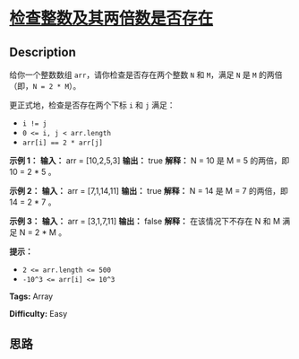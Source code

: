 # [检查整数及其两倍数是否存在][title]

## Description

给你一个整数数组 `arr`，请你检查是否存在两个整数 `N` 和 `M`，满足 `N` 是 `M` 的两倍（即，`N = 2 * M`）。

更正式地，检查是否存在两个下标 `i` 和 `j` 满足：

  * `i != j`
  * `0 <= i, j < arr.length`
  * `arr[i] == 2 * arr[j]`



**示例 1：**
            **输入：** arr = [10,2,5,3]    **输出：** true    **解释：** N = 10 是 M = 5 的两倍，即 10 = 2 * 5 。    

**示例 2：**
            **输入：** arr = [7,1,14,11]    **输出：** true    **解释：** N = 14 是 M = 7 的两倍，即 14 = 2 * 7 。    

**示例 3：**
            **输入：** arr = [3,1,7,11]    **输出：** false    **解释：** 在该情况下不存在 N 和 M 满足 N = 2 * M 。    



**提示：**

  * `2 <= arr.length <= 500`
  * `-10^3 <= arr[i] <= 10^3`


**Tags:** Array

**Difficulty:** Easy

## 思路

[title]: https://leetcode-cn.com/problems/check-if-n-and-its-double-exist
